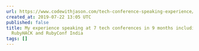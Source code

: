```yaml
---
url: https://www.codewithjason.com/tech-conference-speaking-experience/
created_at: 2019-07-22 13:05 UTC
published: false
title: My experience speaking at 7 tech conferences in 9 months including RailsConf,
  RubyHACK and RubyConf India
tags: []
---
```



